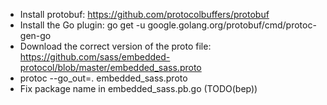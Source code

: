 
* Install protobuf: https://github.com/protocolbuffers/protobuf
* Install the Go plugin: go get -u google.golang.org/protobuf/cmd/protoc-gen-go
* Download the correct version of the proto file: https://github.com/sass/embedded-protocol/blob/master/embedded_sass.proto
* protoc --go_out=. embedded_sass.proto
* Fix package name in embedded_sass.pb.go (TODO(bep)) 